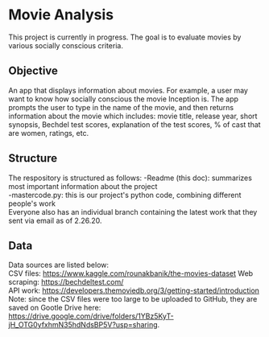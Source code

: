 # Movie Analysis
This project is currently in progress. The goal is to evaluate movies by various socially conscious criteria. 

## Objective  
An app that displays information about movies. For example, a user may want to know how socially conscious the movie Inception is. The app prompts the user to type in the name of the movie, and then returns information about the movie which includes: movie title, release year, short synopsis, Bechdel test scores, explanation of the test scores, % of cast that are women, ratings, etc.

## Structure  
The respository is structured as follows:
-Readme (this doc): summarizes most important information about the project  
-mastercode.py: this is our project's python code, combining different people's work  
Everyone also has an individual branch containing the latest work that they sent via email as of 2.26.20.

## Data  
Data sources are listed below:  
CSV files: https://www.kaggle.com/rounakbanik/the-movies-dataset 
Web scraping: https://bechdeltest.com/  
API work: https://developers.themoviedb.org/3/getting-started/introduction  
Note: since the CSV files were too large to be uploaded to GitHub, they are saved on Gootle Drive here: https://drive.google.com/drive/folders/1YBz5KyT-jH_OTG0yfxhmN35hdNdsBP5V?usp=sharing.

